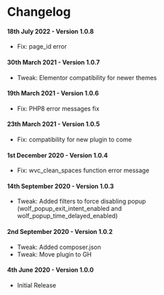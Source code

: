 # Changelog

#### 18th July 2022 - Version 1.0.8

-   Fix: page_id error

#### 30th March 2021 - Version 1.0.7

-   Tweak: Elementor compatibility for newer themes

#### 19th March 2021 - Version 1.0.6

-   Fix: PHP8 error messages fix
#### 23th March 2021 - Version 1.0.5

-   Fix: compatibility for new plugin to come

#### 1st December 2020 - Version 1.0.4

-   Fix: wvc_clean_spaces function error message

#### 14th September 2020 - Version 1.0.3

-   Tweak: Added filters to force disabling popup (wolf_popup_exit_intent_enabled and wolf_popup_time_delayed_enabled)

#### 2nd September 2020 - Version 1.0.2

-   Tweak: Added composer.json
-   Tweak: Move plugin to GH

#### 4th June 2020 - Version 1.0.0

-   Initial Release
